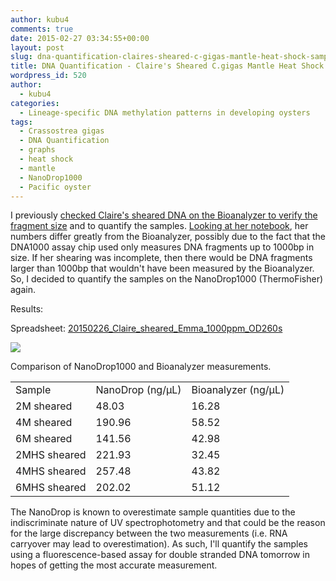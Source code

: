 ```yaml
---
author: kubu4
comments: true
date: 2015-02-27 03:34:55+00:00
layout: post
slug: dna-quantification-claires-sheared-c-gigas-mantle-heat-shock-samples
title: DNA Quantification - Claire's Sheared C.gigas Mantle Heat Shock Samples
wordpress_id: 520
author:
  - kubu4
categories:
  - Lineage-specific DNA methylation patterns in developing oysters
tags:
  - Crassostrea gigas
  - DNA Quantification
  - graphs
  - heat shock
  - mantle
  - NanoDrop1000
  - Pacific oyster
---
```


I previously [checked Claire's sheared DNA on the Bioanalyzer to verify the fragment size](2015/02/20/bioanalyzer-c-gigas-sheared-dna-from-20140108.html) and to quantify the samples. [Looking at her notebook](httpss://www.evernote.com/pub/che625/che625snotebook#st=p&n=b0e96db7-e001-411d-9870-873dad00afee), her numbers differ greatly from the Bioanalyzer, possibly due to the fact that the DNA1000 assay chip used only measures DNA fragments up to 1000bp in size. If her shearing was incomplete, then there would be DNA fragments larger than 1000bp that wouldn't have been measured by the Bioanalyzer. So, I decided to quantify the samples on the NanoDrop1000 (ThermoFisher) again.



Results:

Spreadsheet: [20150226_Claire_sheared_Emma_1000ppm_OD260s](httpss://docs.google.com/spreadsheets/d/1Ao-drpl7f-5HCsDhRtMIvdQws4Gpt2ro-8nEXGZjHeE/edit?usp=sharing)







[![](https://eagle.fish.washington.edu/Arabidopsis/20150226_Claire_sheared_Emma_1000ppm_plots.JPG)](http://eagle.fish.washington.edu/Arabidopsis/20150226_Claire_sheared_Emma_1000ppm_plots.JPG)



Comparison of NanoDrop1000 and Bioanalyzer measurements.

<table >
<tbody >
<tr >

<td >Sample
</td>

<td >NanoDrop (ng/μL)
</td>

<td >Bioanalyzer (ng/μL)
</td>
</tr>
<tr >

<td >2M sheared
</td>

<td >48.03
</td>

<td >16.28
</td>
</tr>
<tr >

<td >4M sheared
</td>

<td >190.96
</td>

<td >58.52
</td>
</tr>
<tr >

<td >6M sheared
</td>

<td >141.56
</td>

<td >42.98
</td>
</tr>
<tr >

<td >2MHS sheared
</td>

<td >221.93
</td>

<td >32.45
</td>
</tr>
<tr >

<td >4MHS sheared
</td>

<td >257.48
</td>

<td >43.82
</td>
</tr>
<tr >

<td >6MHS sheared
</td>

<td >202.02
</td>

<td >51.12
</td>
</tr>
</tbody>
</table>

The NanoDrop is known to overestimate sample quantities due to the indiscriminate nature of UV spectrophotometry and that could be the reason for the large discrepancy between the two measurements (i.e. RNA carryover may lead to overestimation). As such, I'll quantify the samples using a fluorescence-based assay for double stranded DNA tomorrow in hopes of getting the most accurate measurement.
